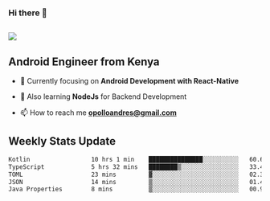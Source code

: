### Hi there 👋
<h2 align="left"><img src="https://readme-typing-svg.herokuapp.com?color=000000&lines=I'm+Andrew+Opollo😊;Welcome+to+my+Github😜"> </h2>

## Android Engineer from Kenya


- 🌱 Currently focusing on **Android Development with React-Native**

- 🔭 Also learning **NodeJs** for Backend Development

- 📫 How to reach me **opolloandres@gmail.com**


## Weekly Stats Update
<!--START_SECTION:waka-->

```txt
Kotlin                 10 hrs 1 min    ███████████████░░░░░░░░░░   60.65 %
TypeScript             5 hrs 32 mins   ████████▒░░░░░░░░░░░░░░░░   33.47 %
TOML                   23 mins         ▓░░░░░░░░░░░░░░░░░░░░░░░░   02.35 %
JSON                   14 mins         ▒░░░░░░░░░░░░░░░░░░░░░░░░   01.43 %
Java Properties        8 mins          ▒░░░░░░░░░░░░░░░░░░░░░░░░   00.91 %
```

<!--END_SECTION:waka-->



